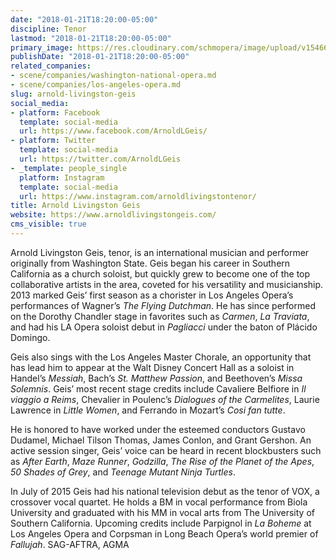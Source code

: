 ```yaml
---
date: "2018-01-21T18:20:00-05:00"
discipline: Tenor
lastmod: "2018-01-21T18:20:00-05:00"
primary_image: https://res.cloudinary.com/schmopera/image/upload/v1546623664/media/2019/01/ArnoldLivingstonGeis.jpg
publishDate: "2018-01-21T18:20:00-05:00"
related_companies:
- scene/companies/washington-national-opera.md
- scene/companies/los-angeles-opera.md
slug: arnold-livingston-geis
social_media:
- platform: Facebook
  template: social-media
  url: https://www.facebook.com/ArnoldLGeis/
- platform: Twitter
  template: social-media
  url: https://twitter.com/ArnoldLGeis
- _template: people_single
  platform: Instagram
  template: social-media
  url: https://www.instagram.com/arnoldlivingstontenor/
title: Arnold Livingston Geis
website: https://www.arnoldlivingstongeis.com/
cms_visible: true
---
```

Arnold Livingston Geis, tenor, is an international musician and performer originally from Washington State. Geis began his career in Southern California as a church soloist, but quickly grew to become one of the top collaborative artists in the area, coveted for his versatility and musicianship. 2013 marked Geis’ first season as a chorister in Los Angeles Opera’s performances of Wagner’s *The Flying Dutchman*.  He has since performed on the Dorothy Chandler stage in favorites such as *Carmen*, *La Traviata*, and had his LA Opera soloist debut in *Pagliacci* under the baton of Plácido Domingo. 

Geis also sings with the Los Angeles Master Chorale, an opportunity that has lead him to appear at the Walt Disney Concert Hall as a soloist in Handel’s *Messiah*, Bach’s *St. Matthew Passion*, and Beethoven’s *Missa Solemnis*. Geis’ most recent stage credits include Cavaliere Belfiore in *Il viaggio a Reims*, Chevalier in Poulenc’s *Dialogues of the Carmelites*, Laurie Lawrence in *Little Women*, and Ferrando in Mozart’s *Cosi fan tutte*. 

He is honored to have worked under the esteemed conductors Gustavo Dudamel, Michael Tilson Thomas, James Conlon, and Grant Gershon. An active session singer, Geis’ voice can be heard in recent blockbusters such as *After Earth*, *Maze Runner*, *Godzilla*, *The Rise of the Planet of the Apes*, *50 Shades of Grey*, and *Teenage Mutant Ninja Turtles*. 

In July of 2015 Geis had his national television debut as the tenor of VOX, a crossover vocal quartet. He holds a BM in vocal performance from Biola University and graduated with his MM in vocal arts from The University of Southern California. Upcoming credits include Parpignol in *La Boheme* at Los Angeles Opera and Corpsman in Long Beach Opera’s world premier of *Fallujah*. SAG-AFTRA, AGMA
